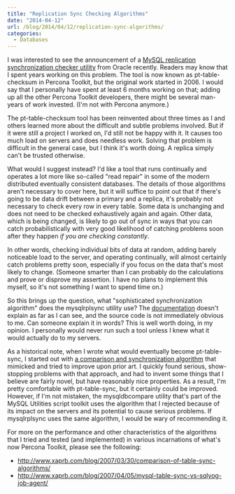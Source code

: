 ```yaml
---
title: "Replication Sync Checking Algorithms"
date: "2014-04-12"
url: /blog/2014/04/12/replication-sync-algorithms/
categories:
  - Databases
---
```


I was interested to see the announcement of a [MySQL replication synchronization
checker utility][1] from Oracle recently. Readers may know that I spent years
working on this problem. The tool is now known as pt-table-checksum in Percona
Toolkit, but the original work started in 2006. I would say that I personally
have spent at least 6 months working on that; adding up all the other Percona
Toolkit developers, there might be several man-years of work invested. (I'm
not with Percona anymore.)

The pt-table-checksum tool has been reinvented about three times as I and others
learned more about the difficult and subtle problems involved. But if
it were still a project I worked on, I'd still not be happy with it. It causes
too much load on servers and does needless work. Solving that problem is
difficult in the general case, but I think it's worth doing. A replica simply
can't be trusted otherwise.

What would I suggest instead? I'd like a tool that runs continually and operates
a lot more like so-called "read repair" in some of the modern distributed
eventually consistent databases.  The details of those algorithms aren't
necessary to cover here, but it will suffice to point out that if there's going
to be data drift between a primary and a replica, it's probably not necessary to
check every row in every table.  Some data is unchanging and does not need to be
checked exhaustively again and again. Other data, which is being changed, is
likely to go out of sync in ways that you can catch probabilistically with very
good likelihood of catching problems soon after they happen *if you are checking
constantly*.

In other words, checking individual bits of data at random, adding barely
noticeable load to the server, and operating continually, will almost certainly
catch problems pretty soon, especially if you focus on the data that's most
likely to change. (Someone smarter than I can probably do the calculations and
prove or disprove my assertion. I have no plans to implement this myself, so
it's not something I want to spend time on.)

So this brings up the question, what "sophisticated synchronization algorithm"
does the mysqlrplsync utility use? The [documentation][3] doesn't explain as far as I
can see, and the source code is not immediately obvious to me. Can someone
explain it in words?  This is well worth doing, in my opinion. I personally
would never run such a tool unless I knew what it would actually do to my
servers.

As a historical note, when I wrote what would eventually become pt-table-sync, I
started out with [a comparison and synchronization algorithm][2] that mimicked and
tried to improve upon prior art. I quickly found serious, show-stopping problems
with that approach, and had to invent some things that I believe are fairly
novel, but have reasonably nice properties. As a result, I'm pretty comfortable
with pt-table-sync, but it certainly could be improved. However, if I'm not
mistaken, the mysqldbcompare utility that's part of the MySQL Utilities script
toolkit uses the algorithm that I rejected because of its impact on the servers
and its potential to cause serious problems. If mysqlrplsync uses the same
algorithm, I would be wary of recommending it.

For more on the performance and other characteristics of the algorithms that I
tried and tested (and implemented) in various incarnations of what's now Percona
Toolkit, please see the following:

* http://www.xaprb.com/blog/2007/03/30/comparison-of-table-sync-algorithms/
* http://www.xaprb.com/blog/2007/04/05/mysql-table-sync-vs-sqlyog-job-agent/

[1]: http://utilsmysql.blogspot.com/2014/04/new-mysql-utility-replication.html
[2]: http://www.xaprb.com/blog/2007/03/05/an-algorithm-to-find-and-resolve-data-differences-between-mysql-tables/
[3]: http://dev.mysql.com/doc/mysql-utilities/1.4/en/mysqlrplsync.html
